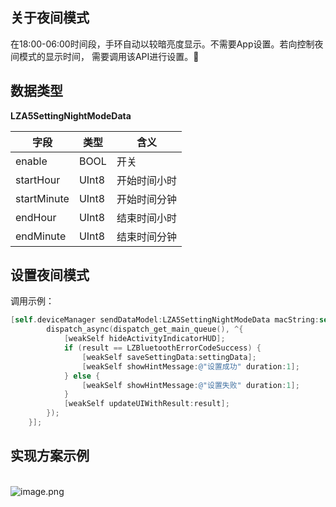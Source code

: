 <a name="FZdZs"></a>
## 关于夜间模式
在18:00-06:00时间段，手环自动以较暗亮度显示。不需要App设置。若向控制夜间模式的显示时间， 需要调用该API进行设置。
<a name="hWp7n"></a>
## 数据类型

**LZA5SettingNightModeData**

| 字段 | 类型 | 含义 |
| --- | --- | --- |
| enable | BOOL | 开关 |
| startHour | UInt8 | 开始时间小时 |
| startMinute | UInt8 | 开始时间分钟 |
| endHour | UInt8 | 结束时间小时 |
| endMinute | UInt8 | 结束时间分钟 |



<a name="NCJAa"></a>
## 设置夜间模式

调用示例：
```objectivec
[self.deviceManager sendDataModel:LZA5SettingNightModeData macString:self.device.mac completion:^(LZBluetoothErrorCode result, id resp) {
        dispatch_async(dispatch_get_main_queue(), ^{
            [weakSelf hideActivityIndicatorHUD];
            if (result == LZBluetoothErrorCodeSuccess) {
                [weakSelf saveSettingData:settingData];
                [weakSelf showHintMessage:@"设置成功" duration:1];
            } else {
                [weakSelf showHintMessage:@"设置失败" duration:1];
            }
            [weakSelf updateUIWithResult:result];
        });
    }];
```

<a name="inRiC"></a>
## 实现方案示例
<br />![image.png](https://cdn.nlark.com/yuque/0/2021/png/265997/1616741283029-3e3dd0ef-edff-4209-8a59-122b6e704278.png#align=left&display=inline&height=116&margin=%5Bobject%20Object%5D&name=image.png&originHeight=116&originWidth=552&size=12447&status=done&style=none&width=552)

